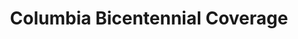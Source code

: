 ---
pid: '63'
_date: '1954'
derivativo_link: https://derivativo-1.library.columbia.edu/iiif/2/ldpd:341066/
dlc_link: https://dlc.library.columbia.edu/catalog/cul:2z34tmpgh8
format: photographs
iiif_json: https://derivativo-1.library.columbia.edu/iiif/2/ldpd:341066/info.json
name: 
native_jpg: https://derivativo-1.library.columbia.edu/iiif/2/ldpd:341066/full/!768,768/0/native.jpg
shelf_location: Box no. MS 149, Folder no. Folder 2 (Bicentennial - Exhibits - Columbia
  University, New York, 1954), Historical Photograph Collection
subjects: Academic libraries; New York (N.Y.)
summary: '"Woman looking at bulletin board containing examples of the media coverage
  for Columbia University''s Bicentennial in 1954."'
title: Columbia Bicentennial Coverage
permalink: /photos/63/
layout: photo-page
---